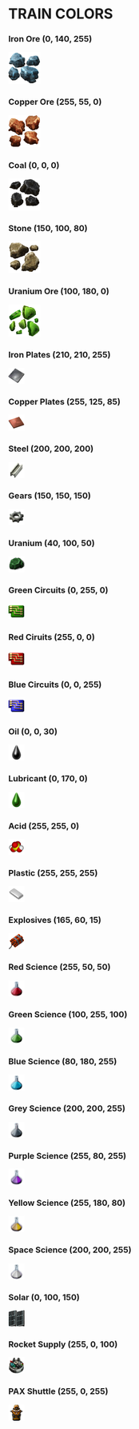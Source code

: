 # TRAIN COLORS

### Iron Ore (0, 140, 255)
![](img/Iron_ore.png)

### Copper Ore (255, 55, 0)
![](img/Copper_ore.png)

### Coal (0, 0, 0)
![](img/Coal.png)

### Stone (150, 100, 80)
![](img/Stone.png)

### Uranium Ore (100, 180, 0)
![](img/Uranium_ore.png)

### Iron Plates (210, 210, 255)
![](img/Iron_plate.png)

### Copper Plates (255, 125, 85)
![](img/Copper_plate.png)

### Steel (200, 200, 200)
![](img/Steel_plate.png)

### Gears (150, 150, 150)
![](img/Iron_gear_wheel.png)

### Uranium (40, 100, 50)
![](img/Uranium-238.png)

### Green Circuits (0, 255, 0)
![](img/Electronic_circuit.png)

### Red Ciruits (255, 0, 0)
![](img/Advanced_circuit.png)

### Blue Circuits (0, 0, 255)
![](img/Processing_unit.png)

### Oil (0, 0, 30)
![](img/Crude_oil.png)

### Lubricant (0, 170, 0)
![](img/Lubricant.png)

### Acid (255, 255, 0)
![](img/Sulfuric_acid.png)

### Plastic (255, 255, 255)
![](img/Plastic_bar.png)

### Explosives (165, 60, 15)
![](img/Explosives.png)

### Red Science (255, 50, 50)
![](img/Automation_science_pack.png)

### Green Science (100, 255, 100)
![](img/Logistic_science_pack.png)

### Blue Science (80, 180, 255)
![](img/Chemical_science_pack.png)

### Grey Science (200, 200, 255)
![](img/Military_science_pack.png)

### Purple Science (255, 80, 255)
![](img/Production_science_pack.png)

### Yellow Science (255, 180, 80)
![](img/Utility_science_pack.png)

### Space Science (200, 200, 255)
![](img/Space_science_pack.png)

### Solar (0, 100, 150)
![](img/Solar_panel.png)

### Rocket Supply (255, 0, 100)
![](img/Rocket_part.png)

### PAX Shuttle (255, 0, 255)
![](img/Power_armor.png)